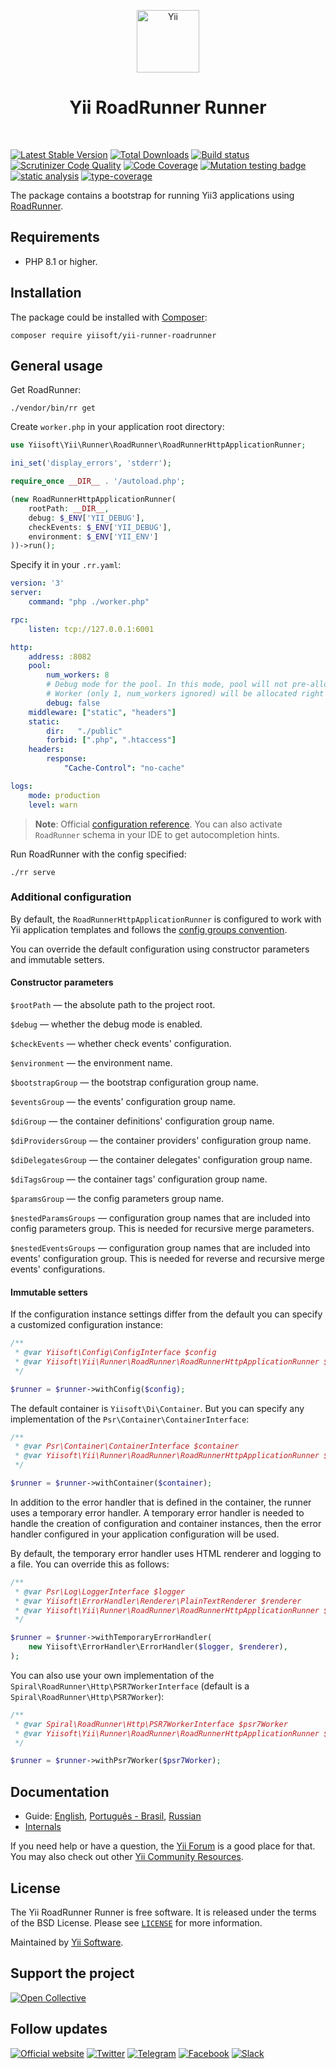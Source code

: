 <p align="center">
    <a href="https://github.com/yiisoft" target="_blank">
        <img src="https://yiisoft.github.io/docs/images/yii_logo.svg" height="100px" alt="Yii">
    </a>
    <h1 align="center">Yii RoadRunner Runner</h1>
    <br>
</p>

[![Latest Stable Version](https://poser.pugx.org/yiisoft/yii-runner-roadrunner/v/stable.png)](https://packagist.org/packages/yiisoft/yii-runner-roadrunner)
[![Total Downloads](https://poser.pugx.org/yiisoft/yii-runner-roadrunner/downloads.png)](https://packagist.org/packages/yiisoft/yii-runner-roadrunner)
[![Build status](https://github.com/yiisoft/yii-runner-roadrunner/workflows/build/badge.svg)](https://github.com/yiisoft/yii-runner-roadrunner/actions?query=workflow%3Abuild)
[![Scrutinizer Code Quality](https://scrutinizer-ci.com/g/yiisoft/yii-runner-roadrunner/badges/quality-score.png?b=master)](https://scrutinizer-ci.com/g/yiisoft/yii-runner-roadrunner/?branch=master)
[![Code Coverage](https://scrutinizer-ci.com/g/yiisoft/yii-runner-roadrunner/badges/coverage.png?b=master)](https://scrutinizer-ci.com/g/yiisoft/yii-runner-roadrunner/?branch=master)
[![Mutation testing badge](https://img.shields.io/endpoint?style=flat&url=https%3A%2F%2Fbadge-api.stryker-mutator.io%2Fgithub.com%2Fyiisoft%2Fyii-runner-roadrunner%2Fmaster)](https://dashboard.stryker-mutator.io/reports/github.com/yiisoft/yii-runner-roadrunner/master)
[![static analysis](https://github.com/yiisoft/yii-runner-roadrunner/workflows/static%20analysis/badge.svg)](https://github.com/yiisoft/yii-runner-roadrunner/actions?query=workflow%3A%22static+analysis%22)
[![type-coverage](https://shepherd.dev/github/yiisoft/yii-runner-roadrunner/coverage.svg)](https://shepherd.dev/github/yiisoft/yii-runner-roadrunner)

The package contains a bootstrap for running Yii3 applications using [RoadRunner](https://roadrunner.dev/).

## Requirements

- PHP 8.1 or higher.

## Installation

The package could be installed with [Composer](https://getcomposer.org):

```shell
composer require yiisoft/yii-runner-roadrunner
```

## General usage

Get RoadRunner:

```shell
./vendor/bin/rr get
```

Create `worker.php` in your application root directory:

```php
use Yiisoft\Yii\Runner\RoadRunner\RoadRunnerHttpApplicationRunner;

ini_set('display_errors', 'stderr');

require_once __DIR__ . '/autoload.php';

(new RoadRunnerHttpApplicationRunner(
    rootPath: __DIR__, 
    debug: $_ENV['YII_DEBUG'], 
    checkEvents: $_ENV['YII_DEBUG'], 
    environment: $_ENV['YII_ENV']
))->run();
```

Specify it in your `.rr.yaml`:

```yaml
version: '3'
server:
    command: "php ./worker.php"

rpc:
    listen: tcp://127.0.0.1:6001

http:
    address: :8082
    pool:
        num_workers: 8
        # Debug mode for the pool. In this mode, pool will not pre-allocate the worker.
        # Worker (only 1, num_workers ignored) will be allocated right after the request arrived.
        debug: false
    middleware: ["static", "headers"]
    static:
        dir:   "./public"
        forbid: [".php", ".htaccess"]
    headers:
        response:
            "Cache-Control": "no-cache"

logs:
    mode: production
    level: warn
```

> **Note**:
> Official [configuration reference](https://roadrunner.dev/docs/intro-config/). You can also activate `RoadRunner`
> schema in your IDE to get autocompletion hints.

Run RoadRunner with the config specified:

```shell
./rr serve
```

### Additional configuration

By default, the `RoadRunnerHttpApplicationRunner` is configured to work with Yii application templates and follows the
[config groups convention](https://github.com/yiisoft/docs/blob/master/022-config-groups.md).

You can override the default configuration using constructor parameters and immutable setters.

#### Constructor parameters

`$rootPath` — the absolute path to the project root.

`$debug` — whether the debug mode is enabled.

`$checkEvents` — whether check events' configuration.

`$environment` — the environment name.

`$bootstrapGroup` — the bootstrap configuration group name.

`$eventsGroup` — the events' configuration group name.

`$diGroup` — the container definitions' configuration group name.

`$diProvidersGroup` — the container providers' configuration group name.

`$diDelegatesGroup` — the container delegates' configuration group name.

`$diTagsGroup` — the container tags' configuration group name.

`$paramsGroup` — the config parameters group name.

`$nestedParamsGroups` — configuration group names that are included into config parameters group. This is needed for
recursive merge parameters.

`$nestedEventsGroups` — configuration group names that are included into events' configuration group. This is needed for
reverse and recursive merge events' configurations.

#### Immutable setters

If the configuration instance settings differ from the default you can specify a customized configuration instance:

```php
/**
 * @var Yiisoft\Config\ConfigInterface $config
 * @var Yiisoft\Yii\Runner\RoadRunner\RoadRunnerHttpApplicationRunner $runner
 */

$runner = $runner->withConfig($config);
```

The default container is `Yiisoft\Di\Container`. But you can specify any implementation
of the `Psr\Container\ContainerInterface`:

```php
/**
 * @var Psr\Container\ContainerInterface $container
 * @var Yiisoft\Yii\Runner\RoadRunner\RoadRunnerHttpApplicationRunner $runner
 */

$runner = $runner->withContainer($container);
```

In addition to the error handler that is defined in the container, the runner uses a temporary error handler.
A temporary error handler is needed to handle the creation of configuration and container instances,
then the error handler configured in your application configuration will be used.

By default, the temporary error handler uses HTML renderer and logging to a file. You can override this as follows:

```php
/**
 * @var Psr\Log\LoggerInterface $logger
 * @var Yiisoft\ErrorHandler\Renderer\PlainTextRenderer $renderer
 * @var Yiisoft\Yii\Runner\RoadRunner\RoadRunnerHttpApplicationRunner $runner
 */

$runner = $runner->withTemporaryErrorHandler(
    new Yiisoft\ErrorHandler\ErrorHandler($logger, $renderer),
);
```

You can also use your own implementation of the `Spiral\RoadRunner\Http\PSR7WorkerInterface`
(default is a `Spiral\RoadRunner\Http\PSR7Worker`):

```php
/**
 * @var Spiral\RoadRunner\Http\PSR7WorkerInterface $psr7Worker
 * @var Yiisoft\Yii\Runner\RoadRunner\RoadRunnerHttpApplicationRunner $runner
 */

$runner = $runner->withPsr7Worker($psr7Worker);
```

## Documentation

- Guide: [English](docs/guide/en/grpc-application-runner.md), [Português - Brasil](docs/guide/pt-BR/grpc-application-runner.md), [Russian](docs/guide/ru/grpc-application-runner.md)
- [Internals](docs/internals.md)

If you need help or have a question, the [Yii Forum](https://forum.yiiframework.com/c/yii-3-0/63) is a good place for
that. You may also check out other [Yii Community Resources](https://www.yiiframework.com/community).

## License

The Yii RoadRunner Runner is free software. It is released under the terms of the BSD License.
Please see [`LICENSE`](./LICENSE.md) for more information.

Maintained by [Yii Software](https://www.yiiframework.com/).

## Support the project

[![Open Collective](https://img.shields.io/badge/Open%20Collective-sponsor-7eadf1?logo=open%20collective&logoColor=7eadf1&labelColor=555555)](https://opencollective.com/yiisoft)

## Follow updates

[![Official website](https://img.shields.io/badge/Powered_by-Yii_Framework-green.svg?style=flat)](https://www.yiiframework.com/)
[![Twitter](https://img.shields.io/badge/twitter-follow-1DA1F2?logo=twitter&logoColor=1DA1F2&labelColor=555555?style=flat)](https://twitter.com/yiiframework)
[![Telegram](https://img.shields.io/badge/telegram-join-1DA1F2?style=flat&logo=telegram)](https://t.me/yii3en)
[![Facebook](https://img.shields.io/badge/facebook-join-1DA1F2?style=flat&logo=facebook&logoColor=ffffff)](https://www.facebook.com/groups/yiitalk)
[![Slack](https://img.shields.io/badge/slack-join-1DA1F2?style=flat&logo=slack)](https://yiiframework.com/go/slack)
